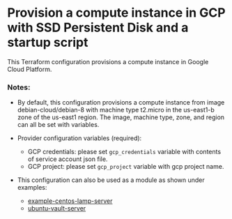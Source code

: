 # Provision a compute instance in GCP with SSD Persistent Disk and a startup script
This Terraform configuration provisions a compute instance in Google Cloud Platform.

### Notes:
- By default, this configuration provisions a compute instance from image debian-cloud/debian-8 with machine type t2.micro in the us-east1-b zone of the us-east1 region. The image, machine type, zone, and region can all be set with variables.
  
- Provider configuration variables (required):
  - GCP credentials: please set `gcp_credentials` variable with contents of service account json file.
  - GCP project: please set `gcp_project` variable with gcp project name.
  
- This configuration can also be used as a module as shown under examples:  
  - [example-centos-lamp-server](examples/example-centos-lamp-server/)
  - [ubuntu-vault-server](examples/examples/vault-ubuntu-server/)
